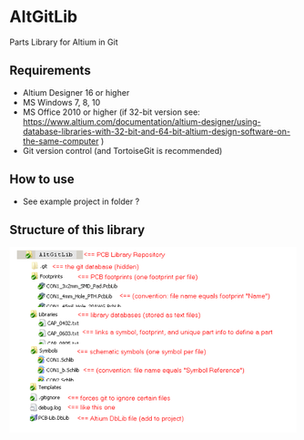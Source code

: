# AltGitLib
Parts Library for Altium in Git

## Requirements
 - Altium Designer 16 or higher
 - MS Windows 7, 8, 10
 - MS Office 2010 or higher (if 32-bit version see: https://www.altium.com/documentation/altium-designer/using-database-libraries-with-32-bit-and-64-bit-altium-design-software-on-the-same-computer )
 - Git version control (and TortoiseGit is recommended)
 
## How to use
 - See example project in folder ?

## Structure of this library
![altium-library-filestructure.png](doc/readme/altium-library-filestructure.png)
